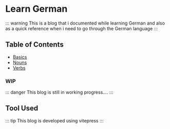 # Learn German

::: warning
This is a blog that i documented while learning German and also as a quick reference when i need to go through the German language
:::


## Table of Contents

- [Basics](/basic/)
- [Nouns](/nouns/)
- [Verbs](/verbs/)

### WIP
::: danger
This blog is still in working progress....
:::

## Tool Used

::: tip
This blog is developed using vitepress
:::
